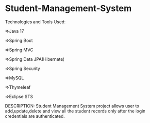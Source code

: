 # Student-Management-System
Technologies and Tools Used:

=>Java 17

=>Spring Boot

=>Spring MVC

=>Spring Data JPA(Hibernate)

=>Spring Security

=>MySQL

=>Thymeleaf

=>Eclipse STS

DESCRIPTION:
Student Management System project allows user to add,update,delete and view all the student records only after the login credentials are authenticated.
